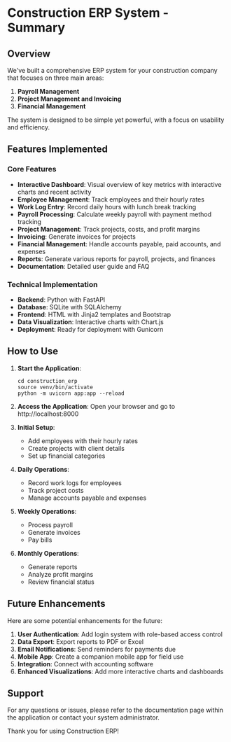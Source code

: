 # Construction ERP System - Summary

## Overview

We've built a comprehensive ERP system for your construction company that focuses on three main areas:

1. **Payroll Management**
2. **Project Management and Invoicing**
3. **Financial Management**

The system is designed to be simple yet powerful, with a focus on usability and efficiency.

## Features Implemented

### Core Features

- **Interactive Dashboard**: Visual overview of key metrics with interactive charts and recent activity
- **Employee Management**: Track employees and their hourly rates
- **Work Log Entry**: Record daily hours with lunch break tracking
- **Payroll Processing**: Calculate weekly payroll with payment method tracking
- **Project Management**: Track projects, costs, and profit margins
- **Invoicing**: Generate invoices for projects
- **Financial Management**: Handle accounts payable, paid accounts, and expenses
- **Reports**: Generate various reports for payroll, projects, and finances
- **Documentation**: Detailed user guide and FAQ

### Technical Implementation

- **Backend**: Python with FastAPI
- **Database**: SQLite with SQLAlchemy
- **Frontend**: HTML with Jinja2 templates and Bootstrap
- **Data Visualization**: Interactive charts with Chart.js
- **Deployment**: Ready for deployment with Gunicorn

## How to Use

1. **Start the Application**:
   ```
   cd construction_erp
   source venv/bin/activate
   python -m uvicorn app:app --reload
   ```

2. **Access the Application**:
   Open your browser and go to http://localhost:8000

3. **Initial Setup**:
   - Add employees with their hourly rates
   - Create projects with client details
   - Set up financial categories

4. **Daily Operations**:
   - Record work logs for employees
   - Track project costs
   - Manage accounts payable and expenses

5. **Weekly Operations**:
   - Process payroll
   - Generate invoices
   - Pay bills

6. **Monthly Operations**:
   - Generate reports
   - Analyze profit margins
   - Review financial status

## Future Enhancements

Here are some potential enhancements for the future:

1. **User Authentication**: Add login system with role-based access control
2. **Data Export**: Export reports to PDF or Excel
3. **Email Notifications**: Send reminders for payments due
4. **Mobile App**: Create a companion mobile app for field use
5. **Integration**: Connect with accounting software
6. **Enhanced Visualizations**: Add more interactive charts and dashboards

## Support

For any questions or issues, please refer to the documentation page within the application or contact your system administrator.

Thank you for using Construction ERP!
